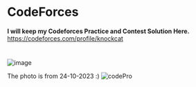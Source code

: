 # CodeForces

**I will keep my Codeforces Practice and Contest Solution Here.**
https://codeforces.com/profile/knockcat

#

![image](https://user-images.githubusercontent.com/85362504/166392444-9172644c-397f-496d-9dec-e55407b4de5b.png)

The photo is from 24-10-2023 :)
![codePro](https://github.com/knockcat/CodeForces/assets/85362504/0ab92899-c4c2-4fdd-964c-6737718f2ed3)
